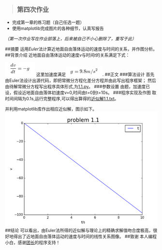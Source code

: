 >## 第四次作业
- 完成第一章的练习题（自己任选一题）
- 使用matplotlib完成图片的各种细节，认真写报告

*（第一次作业写在作业部落上，后来被自己不小心删除了，重写于此）*

##摘要
运用*Euler*法计算近地面自由落体运动的速度与时间的关系，并作图分析。
##背景介绍
近地面自由落体运动的速度*v*与时间*t*的关系满足下式：

![](https://raw.githubusercontent.com/XiaobudianChen/computationalphysics_N2013301020075/master/chapter1/exercise_4/公式1.png)
这里加速度满足![](https://raw.githubusercontent.com/XiaobudianChen/computationalphysics_N2013301020075/master/chapter1/exercise_4/公式2.png).
##正文
###算法设计
首先由Euler法设计出源代码，即把常微分方程化差分方程并由此写出程序框架；
然后由待解常微分方程写出程序具体形式,为[1.1.py](https://raw.githubusercontent.com/XiaobudianChen/computationalphysics_N2013301020075/master/chapter1/exercise_4/1.1.py)。
###参数设置
由题，加速度已设，假设近地面自由落体初速度v=0,时间由t=0到t=10s。
###程序实现及作图
取时间间隔为0.1s,运行完整程序,可以得出算得的[近似解1.1.txt](https://raw.githubusercontent.com/XiaobudianChen/computationalphysics_N2013301020075/master/chapter1/exercise_4/1.1.txt)。

并利用matplotlib库作出相应近似解，图示如下。![图1.1.png](https://raw.githubusercontent.com/XiaobudianChen/computationalphysics_N2013301020075/master/chapter1/exercise_4/1.1.png)
##结论
可以看出，由Euler法所得的近似解与理论上的精确求解值吻合度极高，很好地得出了近地面自由落体运动的速度与时间的线性关系图像。
##致谢
本人编程小白，感谢[团长](https://github.com/Tuanzhang0531)的程序支持！
